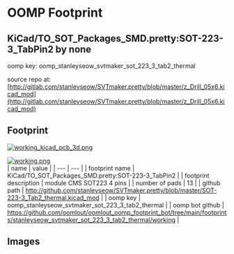# OOMP Footprint  
## KiCad/TO_SOT_Packages_SMD.pretty:SOT-223-3_TabPin2  by none  
  
oomp key: oomp_stanleyseow_svtmaker_sot_223_3_tab2_thermal  
  
source repo at: [http://gitlab.com/stanleyseow/SVTmaker.pretty/blob/master/z_Drill_05x6.kicad_mod](http://gitlab.com/stanleyseow/SVTmaker.pretty/blob/master/z_Drill_05x6.kicad_mod)  
## Footprint  
  
[![working_kicad_pcb_3d.png](working_kicad_pcb_3d_600.png)](working_kicad_pcb_3d.png)  
  
[![working.png](working_600.png)](working.png)  
| name | value | 
| --- | --- | 
| footprint name | KiCad/TO_SOT_Packages_SMD.pretty:SOT-223-3_TabPin2 | 
| footprint description | module CMS SOT223 4 pins | 
| number of pads | 13 | 
| github path | http://github.com/stanleyseow/SVTmaker.pretty/blob/master/SOT-223-3_Tab2_thermal.kicad_mod | 
| oomp key | oomp_stanleyseow_svtmaker_sot_223_3_tab2_thermal | 
| oomp bot github | https://github.com/oomlout/oomlout_oomp_footprint_bot/tree/main/footprints/stanleyseow_svtmaker_sot_223_3_tab2_thermal/working | 
## Images  
